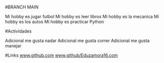 #BRANCH MAIN

Mi hobby es jugar futbol
Mi hobby es leer libros
Mi hobby es la mecanica
Mi hobby es los autos
Mi hobby es practicar Python


#Actividades

Adicional me gusta nadar
Adicional me gusta correr
Adicional me gusta manejar


#Links
www.github.com
www.github/Eduzamora16.com



